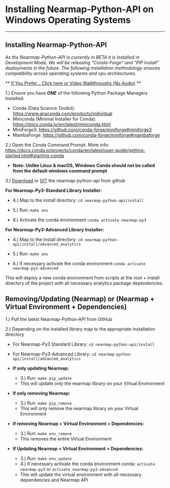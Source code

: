 
# Installing Nearmap-Python-API on Windows Operating Systems

****

<h2>Installing Nearmap-Python-API</h2>

<i>As the Nearmap-Python-API is currently in BETA it is installed in Development Mode. We will be releasing 
"Conda-Forge" and "PIP Install" deployments in the future. The following installation methodology ensures 
compatibility across operating systems and cpu architectures.</i>

** [If You Prefer... Click here or Video Walkthroughs (No Audio)](https://miro.com/app/board/uXjVOQB1X4I=/?invite_link_id=455996902306) **

1.) Ensure you have ***ONE*** of the following Python Package Managers Installed:
- Conda (Data Science Toolkit): https://www.anaconda.com/products/individual
- Miniconda (Minimal Installer for Conda): https://docs.conda.io/en/latest/miniconda.html
- MiniForge3: https://github.com/conda-forge/miniforge#miniforge3
- MambaForge: https://github.com/conda-forge/miniforge#mambaforge

2.) Open the Conda Command Prompt. More info: https://docs.conda.io/projects/conda/en/latest/user-guide/getting-started.html#starting-conda 
    
- **Note: Unlike Linux & macOS, Windows Conda should not be called from the default windows command prompt**

3.) [Download](https://github.com/nearmap/nearmap-python-api/archive/refs/heads/master.zip) or [GIT](https://git-scm.com/) the nearmap-python-api from github

**For Nearmap-Py3-Standard Library Installer:**

- 4.) Map to the install directory: ```cd nearmap-python-api/install```

- 5.) Run: ```make env```

- 6.) Activate the conda environment ```conda activate nearmap-py3```

**For Nearmap-Py3-Advanced Library Installer:**

- 4.) Map to the install directory: ```cd nearmap-python-api/install/advanced_analytics```

- 5.) Run: ```make env```

- 6.) If necessary activate the conda environment ```conda activate nearmap-py3-advanced```

This will deploy a new conda environment from scripts at the root + install directory of the project with all necessary analytics package dependencies.

<h2>Removing/Updating (Nearmap) or (Nearmap + Virtual Environment + Dependencies)</h2>

1.) Pull the latest Nearmap-Python-API from GitHub

2.) Depending on the installed library map to the appropriate installation directory
  - For Nearmap-Py3 Standard Library: ```cd nearmap-python-api/install``` 
  - For Nearmap-Py3-Advanced Library: ```cd nearmap-python-api/install/advanced_analytics```


  - <B>If only updating Nearmap:</B>
    - 3.) Run: ```make pip_update```
    - This will update only the nearmap library on your Virtual Environment


  - <b>If only removing Nearmap:</b>
    - 3.) Run: ```make pip_remove```
    - This will only remove the nearmap library on your Virtual Environment


  - <B>If removing Nearmap + Virtual Environment + Dependencies:</B>
    - 3.) Run: ```make env_remove```
    - This removes the entire Virtual Environment


  - <B>If Updating Nearmap + Virtual Environment + Dependencies:</B>
    - 3.) Run: ```make env_update```
    - 4.) If necessary activate the conda environment conda: ```activate nearmap-py3``` or ```activate nearmap-py3-advanced```
    - This will update the virtual environment with all necessary dependencies and Nearmap API


